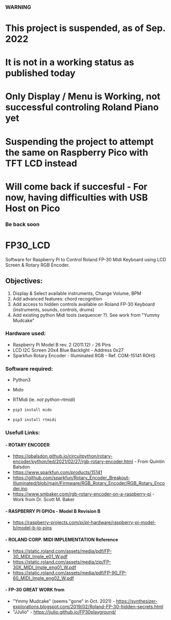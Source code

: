 ### WARNING ###
# This project is suspended, as of Sep. 2022 
# It is not in a working status as published today 
# Only Display / Menu is Working, not successful controling Roland Piano yet
# Suspending the project to attempt the same on Raspberry Pico with TFT LCD instead
# Will come back if succesful - For now, having difficulties with USB Host on Pico
### Be back soon

# FP30_LCD
Software for Raspberry Pi to Control Roland FP-30 Midi Keyboard using LCD Screen & Rotary RGB Encoder.

## Objectives: 
1) Display & Select available instruments, Change Volume, BPM
2) Add advanced features: chord recognition
3) Add access to hidden controls available on Roland FP-30 Keyboard (instruments, sounds, controls, drums)
4) Add existing python Midi tools (sequencer ?). See work from "Yummy Mudcake"
            

### Hardware used:
- Raspberry Pi Model B rev. 2 (2011.12) - 26 Pins
- LCD I2C Screen 20x4 Blue Backlight - Address 0x27
- Sparkfun Rotary Encoder - Illuminated RGB - Ref. COM-15141 ROHS 

### Software required:
- Python3
- Mido
- RTMidi (ie. _not python-rtmidi_)

- `pip3 install mido`

- `pip3 install rtmidi`

### Usefull Links:
#### - ROTARY ENCODER
  - https://qbalsdon.github.io/circuitpython/rotary-encoder/python/led/2021/02/27/rgb-rotary-encoder.html - From Quintin Balsdon
  - https://www.sparkfun.com/products/15141
  - https://github.com/sparkfun/Rotary_Encoder_Breakout-Illuminated/blob/main/Firmware/RGB_Rotary_Encoder/RGB_Rotary_Encoder.ino
  - https://www.smbaker.com/rgb-rotary-encoder-on-a-raspberry-pi - Work from Dr. Scott M. Baker
  
#### - RASPBERRY PI GPIOs - Model B Revision B
  - https://raspberry-projects.com/pi/pi-hardware/raspberry-pi-model-b/model-b-io-pins
  
#### - ROLAND CORP. MIDI IMPLEMENTATION Reference
  - https://static.roland.com/assets/media/pdf/FP-30_MIDI_Imple_e01_W.pdf
  - https://static.roland.com/assets/media/zip/FP-30X_MIDI_Imple_eng01_W.pdf
  - https://static.roland.com/assets/media/pdf/FP-90_FP-60_MIDI_Imple_eng02_W.pdf
  
#### - FP-30 GREAT WORK from 
  - "Ymmy Mudcake" (seems "gone" in Oct. 2021) - https://synthesizer-explorations.blogspot.com/2019/02/Roland-FP-30-hidden-secrets.html
  - "JJulio" - https://jjulio.github.io/FP30playground/
  
